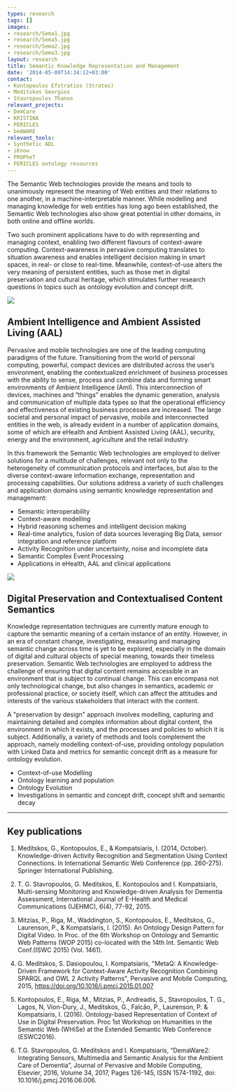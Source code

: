 ```yaml
---
types: research
tags: []
images:
- research/Sema1.jpg
- research/Sema5.jpg
- research/Sema2.jpg
- research/Sema3.jpg
layout: research
title: Semantic Knowledge Representation and Management
date: '2014-05-09T14:34:12+03:00'
contact: 
- Kontopoulos Efstratios (Stratos)
- Meditskos Georgios
- Stavropoulos Thanos
relevant_projects:
- DemCare
- KRISTINA
- PERICLES
- beAWARE
relevant_tools:
- Synthetic ADL
- iKnow
- PROPheT
- PERICLES ontology resources
---
```

The Semantic Web technologies provide the means and tools to unanimously represent the meaning of Web entities and their relations to one another, in a machine-interpretable manner. While modelling and managing knowledge for web entities has long ago been established, the Semantic Web technologies also show great potential in other domains, in both online and offline worlds.

Two such prominent applications have to do with representing and managing context, enabling two different flavours of context-aware computing. Context-awareness in pervasive computing translates to situation awareness and enables intelligent decision making in smart spaces, in real- or close to real-time. Meanwhile, context-of-use alters the very meaning of persistent entities, such as those met in digital preservation and cultural heritage, which stimulates further research questions in topics such as ontology evolution and concept drift.

![](/images/DemaHome_Poster_AIO.png)

## Ambient Intelligence and Ambient Assisted Living (AAL)

Pervasive and mobile technologies are one of the leading computing paradigms of the future. Transitioning from the world of personal computing, powerful, compact devices are distributed across the user’s environment, enabling the contextualized enrichment of business processes with the ability to sense, process and combine data and forming smart environments of Ambient Intelligence (AmI). This interconnection of devices, machines and “things” enables the dynamic generation, analysis and communication of multiple data types so that the operational efficiency and effectiveness of existing business processes are increased. The large societal and personal impact of pervasive, mobile and interconnected entities in the web, is already evident in a number of application domains, some of which are eHealth and Ambient Assisted Living (AAL), security, energy and the environment, agriculture and the retail industry.

In this framework the Semantic Web technologies are employed to deliver solutions for a multitude of challenges, relevant not only to the heterogeneity of communication protocols and interfaces, but also to the diverse context-aware information exchange, representation and processing capabilities. Our solutions address a variety of such challenges and application domains using semantic knowledge representation and management:

- Semantic interoperability
- Context-aware modelling
- Hybrid reasoning schemes and intelligent decision making
- Real-time analytics, fusion of data sources leveraging Big Data, sensor integration and reference platform
- Activity Recognition under uncertainty, noise and incomplete data
- Semantic Complex Event Processing
- Applications in eHealth, AAL and clinical applications

![](/images/mindmap.jpg)

## Digital Preservation and Contextualised Content Semantics

Knowledge representation techniques are currently mature enough to capture the semantic meaning of a certain instance of an entity. However, in an era of constant change, investigating, measuring and managing semantic change across time is yet to be explored, especially in the domain of digital and cultural objects of special meaning, towards their timeless preservation. Semantic Web technologies are employed to address the challenge of ensuring that digital content remains accessible in an environment that is subject to continual change. This can encompass not only technological change, but also changes in semantics, academic or professional practice, or society itself, which can affect the attitudes and interests of the various stakeholders that interact with the content.

A "preservation by design" approach involves modelling, capturing and maintaining detailed and complex information about digital content, the environment in which it exists, and the processes and policies to which it is subject. Additionally, a variety of methods and tools complement the approach, namely modelling context-of-use, providing ontology population with Linked Data and metrics for semantic concept drift as a measure for ontology evolution.

- Context-of-use Modelling
- Ontology learning and population
- Ontology Evolution
- Investigations in semantic and concept drift, concept shift and semantic decay

---

## Key publications

1. Meditskos, G., Kontopoulos, E., & Kompatsiaris, I. (2014, October). Knowledge-driven Activity Recognition and Segmentation Using Context Connections. In International Semantic Web Conference (pp. 260-275). Springer International Publishing.

1. T. G. Stavropoulos, G. Meditskos, E. Kontopoulos and I. Kompatsiaris, Multi-sensing Monitoring and Knowledge-driven Analysis for Dementia Assessment, International Journal of E-Health and Medical Communications (IJEHMC), 6(4), 77-92, 2015.

1. Mitzias, P., Riga, M., Waddington, S., Kontopoulos, E., Meditskos, G., Laurenson, P., & Kompatsiaris, I. (2015). An Ontology Design Pattern for Digital Video. In Proc. of the 6th Workshop on Ontology and Semantic Web Patterns (WOP 2015) co-located with the 14th Int. Semantic Web Conf.(ISWC 2015) (Vol. 1461).

1. G. Meditskos, S. Dasiopoulou, I. Kompatsiaris, "MetaQ: A Knowledge-Driven Framework for Context-Aware Activity Recognition Combining SPARQL and OWL 2 Activity Patterns", Pervasive and Mobile Computing, 2015, https://doi.org/10.1016/j.pmcj.2015.01.007

1. Kontopoulos, E., Riga, M., Mitzias, P., Andreadis, S., Stavropoulos, T. G., Lagos, N, Vion-Dury, J., Meditskos, G., Falcão, P., Laurenson, P. & Kompatsiaris, I. (2016). Ontology-based Representation of Context of Use in Digital Preservation. Proc 1st Workshop on Humanities in the Semantic Web (WHiSe) at the Extended Semantic Web Conference (ESWC2016).

1. T.G. Stavropoulos, G. Meditskos and I. Kompatsiaris, “DemaWare2: Integrating Sensors, Multimedia and Semantic Analysis for the Ambient Care of Dementia”, Journal of Pervasive and Mobile Computing, Elsevier, 2016, Volume 34, 2017, Pages 126-145, ISSN 1574-1192, doi: 10.1016/j.pmcj.2016.06.006.
